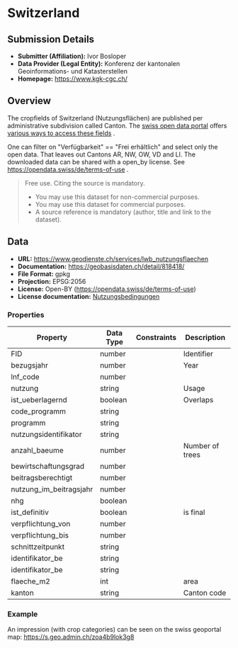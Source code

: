 # Switzerland

## Submission Details

- **Submitter (Affiliation):** Ivor Bosloper
- **Data Provider (Legal Entity):** Konferenz der kantonalen Geoinformations- und Katasterstellen
- **Homepage:** https://www.kgk-cgc.ch/

## Overview

The cropfields of Switzerland (Nutzungsflächen) are published per administrative subdivision called Canton.
The [swiss open data portal](http://geodienste.ch/) offers 
[various ways to access these fields](https://www.geodienste.ch/services/lwb_nutzungsflaechen) .

One can filter on "Verfügbarkeit" == "Frei erhältlich" and select only the open data. That leaves out Cantons AR, NW, OW, VD and LI.
The downloaded data can be shared with a open_by license. See https://opendata.swiss/de/terms-of-use . 

> Free use. Citing the source is mandatory.
> 
> - You may use this dataset for non-commercial purposes.
> - You may use this dataset for commercial purposes.
> - A source reference is mandatory (author, title and link to the dataset).

## Data

- **URL:** https://www.geodienste.ch/services/lwb_nutzungsflaechen
- **Documentation:** https://geobasisdaten.ch/detail/818418/
- **File Format:** gpkg
- **Projection:** EPSG:2056
- **License:** Open-BY (https://opendata.swiss/de/terms-of-use)
- **License documentation:** [Nutzungsbedingungen](https://www.ag.ch/geoportal/geodatenshop/Nutzungsbedingungen.aspx?Typ=NutzungsbedingungenAGIS1)

### Properties

| Property                | Data Type | Constraints | Description     |
|-------------------------|-----------|-------------|-----------------|
| FID                     | number    |             | Identifier      |
| bezugsjahr              | number    |             | Year            |
| lnf_code                | number    |             |                 |
| nutzung                 | string    |             | Usage           |
| ist_ueberlagernd        | boolean   |             | Overlaps        |
| code_programm           | string    |             |                 |
| programm                | string    |             |                 |
| nutzungsidentifikator   | string    |             |                 |
| anzahl_baeume           | number    |             | Number of trees |
| bewirtschaftungsgrad    | number    |             |                 |
| beitragsberechtigt      | number    |             |                 |
| nutzung_im_beitragsjahr | number    |             |                 |
| nhg                     | boolean   |             |                 |
| ist_definitiv           | boolean   |             | is final        |
| verpflichtung_von       | number    |             |                 |
| verpflichtung_bis       | number    |             |                 |
| schnittzeitpunkt        | string    |             |                 |
| identifikator_be        | string    |             |                 |
| identifikator_be        | string    |             |                 |
| flaeche_m2              | int       |             | area            |
| kanton                  | string    |             | Canton code     |

### Example

An impression (with crop categories) can be seen on the swiss geoportal map: https://s.geo.admin.ch/zoa4b9lok3g8

